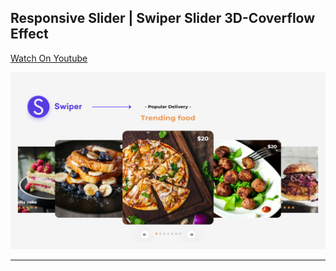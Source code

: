 ## Responsive Slider | Swiper Slider 3D-Coverflow Effect

[Watch On Youtube](https://youtu.be/li-ylRo7VEc)

![thumbnail](thumbnail.png)

------------------------